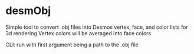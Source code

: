 # desmObj
Simple tool to convert .obj files into Desmos vertex, face, and color lists for 3d rendering
Vertex colors will be averaged into face colors

CLI: run with first argument being a path to the .obj file
